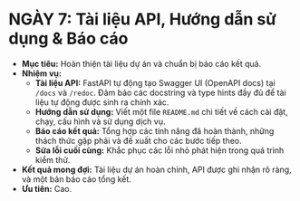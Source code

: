 # NGÀY 7: Tài liệu API, Hướng dẫn sử dụng & Báo cáo

- **Mục tiêu:** Hoàn thiện tài liệu dự án và chuẩn bị báo cáo kết quả.
- **Nhiệm vụ:**
  - **Tài liệu API:** FastAPI tự động tạo Swagger UI (OpenAPI docs) tại `/docs` và `/redoc`. Đảm bảo các docstring và type hints đầy đủ để tài liệu tự động được sinh ra chính xác.
  - **Hướng dẫn sử dụng:** Viết một file `README.md` chi tiết về cách cài đặt, chạy, cấu hình và sử dụng dịch vụ.
  - **Báo cáo kết quả:** Tổng hợp các tính năng đã hoàn thành, những thách thức gặp phải và đề xuất cho các bước tiếp theo.
  - **Sửa lỗi cuối cùng:** Khắc phục các lỗi nhỏ phát hiện trong quá trình kiểm thử.
- **Kết quả mong đợi:** Tài liệu dự án hoàn chỉnh, API được ghi nhận rõ ràng, và một bản báo cáo tổng kết.
- **Ưu tiên:** Cao.